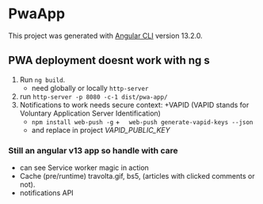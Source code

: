 # PwaApp

This project was generated with [Angular CLI](https://github.com/angular/angular-cli) version 13.2.0.

## PWA deployment doesnt work with ng s

1. Run `ng build`.
   - need globally or locally `http-server`
2. run `http-server -p 8080 -c-1 dist/pwa-app/`
3. Notifications to work needs secure context: +VAPID (VAPID stands for Voluntary Application Server Identification)
   - `npm install web-push -g` + `  web-push generate-vapid-keys --json`
   - and replace in project _VAPID_PUBLIC_KEY_
### Still an angular v13 app so handle with care
- can see Service worker magic in action
- Cache (pre/runtime) travolta.gif, bs5, (articles with clicked comments or not).
- notifications API
